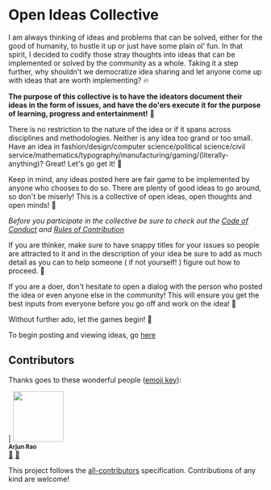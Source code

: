 # Open Ideas Collective

I am always thinking of ideas and problems that can be solved, either for the good of humanity, to hustle it up or just have some plain ol' fun. In that spirit, I decided to codify those stray thoughts into ideas that can be implemented or solved by the community as a whole. Taking it a step further, why shouldn't we democratize idea sharing and let anyone come up with ideas that are worth implementing? 🔥

**The purpose of this collective is to have the ideators document their ideas in the form of issues, and have the do'ers execute it for the purpose of learning, progress and entertainment!** 💪

There is no restriction to the nature of the idea or if it spans across disciplines and methodologies. Neither is any idea too grand or too small. Have an idea in fashion/design/computer science/political science/civil service/mathematics/typography/manufacturing/gaming/(literally-anything)? Great! Let's go get it! 🌈

Keep in mind, any ideas posted here are fair game to be implemented by anyone who chooses to do so. There are plenty of good ideas to go around, so don't be miserly! This is a collective of open ideas, open thoughts and open minds! 👐

*Before you participate in the collective be sure to check out the [Code of Conduct](CODE_OF_CONDUCT.md) and [Rules of Contribution](CONTRIBUTING.md)* 

If you are thinker, make sure to have snappy titles for your issues so people are attracted to it and in the description of your idea be sure to add as much detail as you can to help someone ( if not yourself! ) figure out how to proceed. 🤔

If you are a doer, don't hesitate to open a dialog with the person who posted the idea or even anyone else in the community! This will ensure you get the best inputs from everyone before you go off and work on the idea! 🙌

Without further ado, let the games begin! 🎳

To begin posting and viewing ideas, go [here](https://github.com/arjunrao87/open-ideas-collective/issues)

## Contributors

Thanks goes to these wonderful people ([emoji key][emojis]):

<!-- ALL-CONTRIBUTORS-LIST:START - Do not remove or modify this section -->
<!-- prettier-ignore -->
| [<img src="https://avatars.githubusercontent.com/arjunrao87" width="100px;"/><br /><sub><b>Arjun Rao</b></sub>](www.arjunrao.co)<br />[🐛](https://github.com/arjunrao87/open-ideas-collective/issues?q=author%3A${arjunrao87} "Bug Reports") [📖](https://github.com/arjunrao87/open-ideas-collective/commits?author=arjunrao87 "Documentation")

This project follows the [all-contributors][all-contributors] specification.
Contributions of any kind are welcome!

[emojis]: https://github.com/kentcdodds/all-contributors#emoji-key
[all-contributors]: https://github.com/kentcdodds/all-contributors
